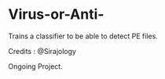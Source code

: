 # Virus-or-Anti-
Trains a classifier to be able to detect PE files.


Credits : @Sirajology

Ongoing Project.
